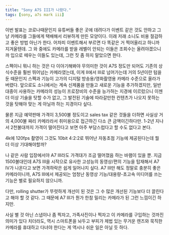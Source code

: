 ```yaml
---
title: "Sony A7S III가 나왔다."
tags: [sony, a7s mark iii]
---
```


이번 발표는 코로나때문인지 유튜버들 좋은 곳에 데려다가 이벤트 같은 것도 안하고 그냥 카메라를 그들에게 택배해서 리뷰하게 만든 모양이다. 이래 저래 소니도 비용 절감하고 좋은 방법 아닌가 한다. 어차피 이벤트해서 부르면 다 똑같은 거 찍어올리고 하니까 지겨울텐데. 그 와 중에도 카메라를 받을 레벨이 안되는 이들은 조회수는 올려야겠으니까 입으로 떼우는 이들도 있는데, 그런 짓 좀 하지 말았으면 한다. 

스펙이니 뭐니 하는 것은 다 이야기해봐야 무의미한 것이 A7S 정도만 되어도 기존의 상식수준을 훨씬 뛰어넘는 카메라였는데, 이게 II에서 III로 넘어가는데 거의 5년이란 텀을 둔 때문인지 스펙과 기능이 고가의 디지털 방송용/영화촬영용 카메라 수준으로 올라가버렸다. 앞으로도 소니에서는 계속 신제품을 만들고 새로운 기능을 추가하겠지만, 일반 대중이 사용하는  카메라의 성능이 프로장비의 수준을 능가하는 지경에 이르렀으니 이젠 더 이상 기술을 탓할 수가 없고, 그 발전된 기술에 따라갈만한 컨텐츠가 나오지 못하는 것을 탓해야 맞는 게 아닐까 하는 지경이다 싶다.

물론 지금 예약판매 가격이 3,500불 정도이고 sales tax 같은 것들을 더하면 사실상 거의 4,000불 짜리 카메라라서 취미용으로 접근하긴 다소 큰 금액이긴하다만. 1-2년 지나서 2천불대까지 가격이 떨어진다고 보면 아주 부담스럽다고 할 수도 없다고 본다.

4k에 120fps 촬영이 그것도 10bit 4:2:2로 뛰어난 자동초점 기능에 제공된다는데 뭘 더 이상 기대해야할까?

나 같은 사람 입장에서야 A7 III라도 가격대가 조금 떨어졌음 하는 바램이 있을 뿐. 지금 1500불대인데 A7S III을 시작으로 유사한 고성능의 동영상/편의 기능을 탑재해서 A7 IV가 나온다고 보면 가격하락은 쉽게 일어나지 싶다. A7 III만 해도 정말로 충분히 좋은 카메라이니까, A7S III에서 제공되는 엄청난 동영상 기능/대용량-초고속 미디어를 쓰는 기능은 별로 필요하지 않으니까. 

다만, rolling shutter가 뚜렷하게 개선이 된 것은 그 수 많은 개선된 기능보다 더 끌린다고 해야 할 것 같다. 그 때문에 A7 III가 뭔가 한참 밀리는 카메라가 된 그런 느낌이긴 하지만.

사실 별 것 아닌 스냅이나 좀 찍자고, 가족사진이나 찍자고 이 카메라를 구입하는 것까진 의미가 있다 치더라도, 역시 스마트폰을 놔두고 부피가 제법 있는 무거운 렌즈와 묵직한 카메라를 휴대하고 다녀야 한다는 게 역시나 쉬운 일은 아닐 듯 하다. 